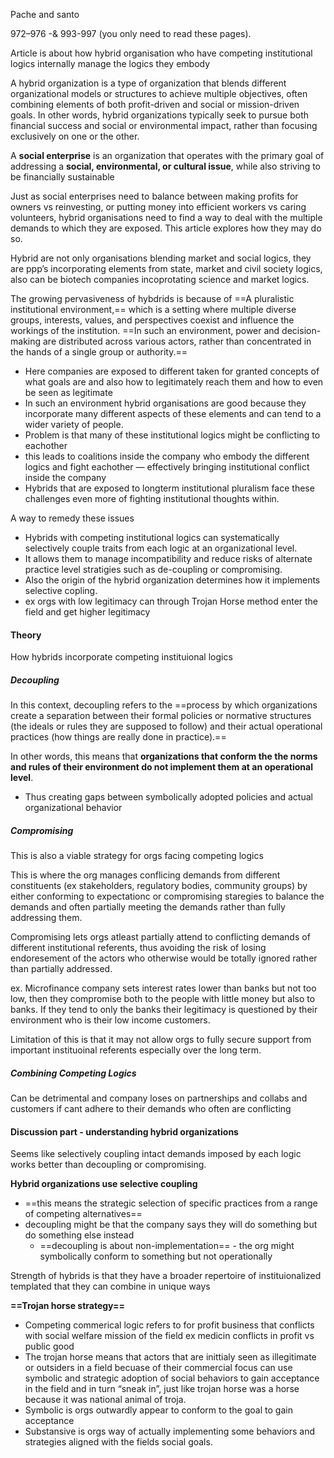 Pache and santo

972–976 -& 993-997 (you only need to read these pages).

Article is about how hybrid organisation who have competing institutional logics internally manage the logics they embody

A hybrid organization is a type of organization that blends different organizational models or structures to achieve multiple objectives, often combining elements of both profit-driven and social or mission-driven goals. In other words, hybrid organizations typically seek to pursue both financial success and social or environmental impact, rather than focusing exclusively on one or the other.

A **social enterprise** is an organization that operates with the primary goal of addressing a **social, environmental, or cultural issue**, while also striving to be financially sustainable

Just as social enterprises need to balance between making profits for owners vs reinvesting, or putting money into efficient workers vs caring volunteers, hybrid organisations need to find a way to deal with the multiple demands to which they are exposed. This article explores how they may do so.

Hybrid are not only organisations blending market and social logics, they are ppp’s incorporating elements from state, market and civil society logics, also can be biotech companies incoprotating science and market logics.

The growing pervasiveness of hybdrids is because of ==A pluralistic institutional environment,== which is a setting where multiple diverse groups, interests, values, and perspectives coexist and influence the workings of the institution. ==In such an environment, power and decision-making are distributed across various actors, rather than concentrated in the hands of a single group or authority.==
- Here companies are exposed to different taken for granted concepts of what goals are and also how to legitimately reach them and how to even be seen as legitimate
- In such an environment hybrid organisations are good because they incorporate many different aspects of these elements and can tend to a wider variety of people.
- Problem is that many of these institutional logics might be conflicting to eachother
- this leads to coalitions inside the company who embody the different logics and fight eachother — effectively bringing institutional conflict inside the company
- Hybrids that are exposed to longterm institutional pluralism face these challenges even more of fighting institutional thoughts within.

A way to remedy these issues
- Hybrids with competing institutional logics can systematically selectively couple traits from each logic at an organizational level.
- It allows them to manage incompatibility and reduce risks of alternate practice level stratigies such as de-coupling or compromising.
- Also the origin of the hybrid organization determines how it implements selective copling.
- ex orgs with low legitimacy can through Trojan Horse method enter the field and get higher legitimacy

#### Theory

How hybrids incorporate competing instituional logics

##### Decoupling
In this context, decoupling refers to the ==process by which organizations create a separation between their formal policies or normative structures (the ideals or rules they are supposed to follow) and their actual operational practices (how things are really done in practice).==

In other words, this means that **organizations that conform the the norms and rules of their environment do not implement them at an operational level**.
- Thus creating gaps between symbolically adopted policies and actual organizational behavior

##### Compromising

This is also a viable strategy for orgs facing competing logics

This is where the org manages conflicing demands from different constituents (ex stakeholders, regulatory bodies, community groups) by either conforming to expectationc or compromising staregies to balance the demands and often partially meeting the demands rather than fully addressing them.

Compromising lets orgs atleast partially attend to conflicting demands of different institutional referents, thus avoiding the risk of losing endoresement of the actors who otherwise would be totally ignored rather than partially addressed.

ex. Microfinance company sets interest rates lower than banks but not too low, then they compromise both to the people with little money but also to banks. If they tend to only the banks their legitimacy is questioned by their environment who is their low income customers.

Limitation of this is that it may not allow orgs to fully secure support from important instituoinal referents especially over the long term.

##### Combining Competing Logics
Can be detrimental and company loses on partnerships and collabs and customers if cant adhere to their demands who often are conflicting


#### Discussion part - understanding hybrid organizations

Seems like selectively coupling intact demands imposed by each logic works better than decoupling or compromising.

**Hybrid organizations use selective coupling**
- ==this means the strategic selection of specific practices from a range of competing alternatives==
- decoupling might be that the company says they will do something but do something else instead
    - ==decoupling is about non-implementation== - the org might symbolically conform to something but not operationally

Strength of hybrids is that they have a broader repertoire of instituionalized templated that they can combine in unique ways

**==Trojan horse strategy==**
- Competing commerical logic refers to for profit business that conflicts with social welfare mission of the field ex medicin conflicts in profit vs public good
- The trojan horse means that actors that are inittialy seen as illegitimate or outsiders in a field becuase of their commercial focus can use symbolic and strategic adoption of social behaviors to gain acceptance in the field and in turn “sneak in”, just like trojan horse was a horse because it was national animal of troja.
- Symbolic is orgs outwardly appear to conform to the goal to gain acceptance
- Substansive is orgs way of actually implementing some behaviors and strategies aligned with the fields social goals.


